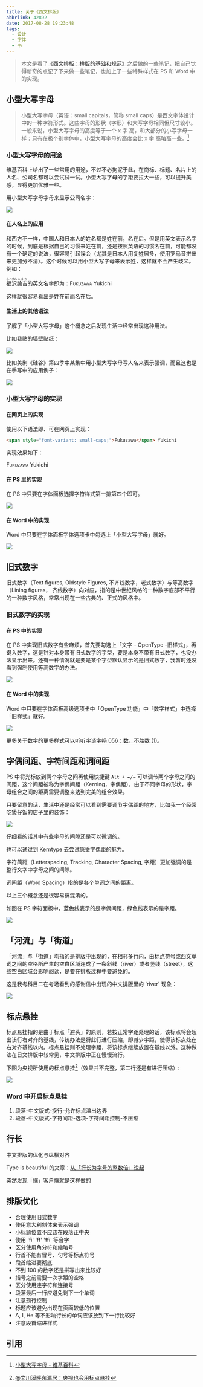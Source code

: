 ```yaml
---
title: 关于《西文排版》
abbrlink: 42892
date: 2017-08-28 19:23:48
tags:
  - 设计
  - 字体
  - 书
---
```


> 本文是看了[《西文排版：排版的基础和规范》](https://book.douban.com/subject/26834548/)之后做的一些笔记，把自己觉得新奇的点记了下来做一些笔记，也加上了一些特殊样式在 PS 和 Word 中的实现。

## 小型大写字母

> 小型大写字母（英语：small capitals，简称 small caps）是西文字体设计中的一种字符形式。这些字母的形状（字形）和大写字母相同但尺寸较小。一般来说，小型大写字母的高度等于一个 x 字 高，和大部分的小写字母一样；只有在极个别字体中，小型大写字母的高度会比 x 字 高略高一些。[^1]

### 小型大写字母的用途

维基百科上给出了一些常用的用途，不过不必拘泥于此，在商标、标题、名片上的人名、公司名都可以尝试试一试。小型大写字母的字距要拉大一些，可以提升美感，显得更加优雅一些。

用小型大写字母字母来显示公司名字：

![](small-caps.jpg)

#### 在人名上的应用

和西方不一样，中国人和日本人的姓名都是姓在前，名在后。但是用英文表示名字的时候，到底是根据自己的习惯来姓在前，还是按照英语的习惯名在前，可能都没有一个确定的说法，很容易引起误会（尤其是日本人用复姓居多，使用罗马音拼出来更加分不清）。这个时候可以用小型大写字母来表示姓，这样就不会产生歧义。例如：

<span lang='ja'><ruby><rb>福沢</rb><rp>（</rp><rt>ふくざわ</rt><rp>）</rp></ruby><span lang='ja'><ruby><rb>諭吉</rb><rp>（</rp><rt>ゆきち</rt><rp>）</rp></ruby>的英文名字即为：<span style="font-variant: small-caps;">Fukuzawa</span> Yukichi

这样就很容易看出是姓在前而名在后。

#### 生活上的其他语法

了解了「小型大写字母」这个概念之后发现生活中经常出现这种用法。

比如我贴的墙壁贴纸：

![](small-caps-wallpaper.jpg)

比如美剧《硅谷》第四季中某集中用小型大写字母写人名来表示强调，而且这也是在手写中的应用例子：

![](small-caps-tvs.jpg)

### 小型大写字母的实现

#### 在网页上的实现

使用以下语法即、可在网页上实现：

```html
<span style="font-variant: small-caps;">Fukuzawa</span> Yukichi
```

实现效果如下：

<span style="font-variant: small-caps;">Fukuzawa</span> Yukichi

#### 在 PS 里的实现

在 PS 中只要在字体面板选择字符样式第一排第四个即可。

![](small-caps-ps.jpg)

#### 在 Word 中的实现

Word 中只要在字体面板字体选项卡中勾选上「小型大写字母」就好。

![](small-caps-word.jpg)

## 旧式数字

旧式数字（Text figures, Oldstyle Figures, 不齐线数字，老式数字）与等高数字（Lining figures， 齐线数字）向对应，指的是中世纪风格的一种数字底部不平行的一种数字风格，常常出现在一些古典的、正式的风格中。

### 旧式数字的实现

#### 在 PS 中的实现

在 PS 中实现旧式数字有些麻烦，首先要勾选上「文字 - OpenType -旧样式」，再键入数字，这是针对本身带有旧式数字的字型，要是本身不带有旧式数字，也没办法显示出来。还有一种情况就是要是某个字型默认显示的是旧式数字，我暂时还没看到强制使用等高数字的办法。

![](old-figure-ps.jpg)

#### 在 Word 中的实现

Word 中只要在字体面板高级选项卡中「OpenType 功能」中「数字样式」中选择「旧样式」就好。

![](old-figure-word.jpg)

更多关于数字的更多样式可以听听[字谈字畅 056：数，不胜数 (1)](https://www.typeisbeautiful.com/2017/09/13460/)。

## 字偶间距、字符间距和词间距

PS 中将光标放到两个字母之间再使用快捷键 `Alt + ←/→` 可以调节两个字母之间的间距，这个间距被称为字偶间距（Kerning，字偶距），由于不同字母的形状，字母组合之间的距离需要调整来达到完美的组合效果。

只要留意的话，生活中还是经常可以看到需要调节字偶距的地方，比如我一个经常吃煲仔饭的店子里的装饰：

![](Kerning.jpg)

仔细看的话其中有些字母的间隙还是可以微调的。

也可以通过到 [Kerntype](http://type.method.ac/) 去尝试感受字偶距的魅力。

字符简距（Letterspacing, Tracking, Character Spacing, 字距）更加强调的是整行文字中字母之间的间隙。

词间距（Word Spacing）指的是各个单词之间的距离。

以上三个概念还是很容易搞混淆的。

如图在 PS 字符面板中，蓝色线表示的是字偶间距，绿色线表示的是字距。

![](kerning-ps)

## 「河流」与「街道」

「河流」与「街道」均指的是排版中出现的，在相邻多行内，由标点符号或西文单词之间的空格所产生的空白区域连成了一条斜线（river）或者竖线（street），这些空白区域会影响阅读，是要在排版过程中要避免的。

这是我考科目二在考场看到的感谢信中出现的中文排版里的 'river' 现象：

![](river.jpg)

## 标点悬挂

标点悬挂指的是由于标点「避头」的原则，若按正常字距处理的话，该标点将会超出该行右对齐的基线，传统办法是将此行进行压缩，即减少字距，使得该标点处在右对齐基线以内。标点悬挂则不处理字距，将该标点继续放置在基线以外。这种做法在日文排版中较常见，中文排版中正在慢慢流行。

下图为央视所使用的标点悬挂[^2]（效果并不完整，第二行还是有进行压缩）:

![](标点悬挂-央视.jpg)

### Word 中开启标点悬挂

1. 段落-中文版式-换行-允许标点溢出边界
2. 段落-中文版式-字符间距-选项-字符间距控制-不压缩

## 行长

中文排版的优化与纵横对齐

Type is beautiful 的文章：[从「行长为字号的整数倍」说起](https://www.typeisbeautiful.com/2017/07/12513/)

突然发现「端」客户端就是这样做的

## 排版优化

- 合理使用旧式数字
- 使用意大利斜体来表示强调
- 小标题位置不应该在段落正中央
- 使用 'fi' 'ff' 'ffi' 等合字
- 区分使用角分符和缩略号
- 行首不能有冒号、句号等标点符号
- 段首缩进要彻底
- 不到 100 的数字还是拼写出来比较好
- 括号之前需要一次字距的空格
- 区分使用连字符和连接号
- 段落最后一行应避免剩下一个单词
- 注意孤行控制
- 标题应该避免出现在页面较低的位置
- A, I, He 等不影响行长的单词应该放到下一行比较好
- 注意段首缩进样式

## 引用

[^1]: [小型大写字母 - 维基百科](https://zh.wikipedia.org/wiki/%E5%B0%8F%E5%9E%8B%E5%A4%A7%E5%86%99%E5%AD%97%E6%AF%8D)
[^2]: [@文川溪畔东瀛居：央视也会用标点悬挂](https://weibo.com/1408763553/FjKpF3BR2)
